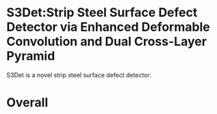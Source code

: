 # S3Det:Strip Steel Surface Defect Detector via Enhanced Deformable Convolution and Dual Cross-Layer Pyramid
S3Det is a novel strip steel surface defect detector.

# Overall
